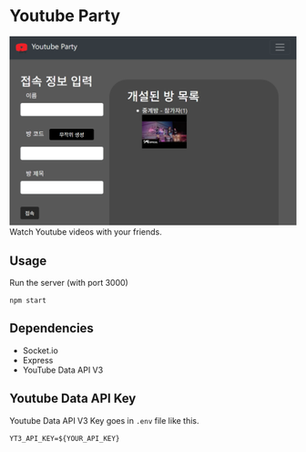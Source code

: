 # Youtube Party
![screenshot](https://raw.githubusercontent.com/uos-cs-capstone-2020/youtube-party/master/img/screenshot1.png)
Watch Youtube videos with your friends.

## Usage
Run the server (with port 3000)
```
npm start
```

## Dependencies
* Socket.io
* Express
* YouTube Data API V3

## Youtube Data API Key
Youtube Data API V3 Key goes in `.env` file like this.
```
YT3_API_KEY=${YOUR_API_KEY}
```
